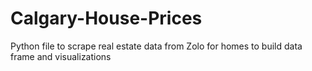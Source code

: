 # Calgary-House-Prices
Python file to scrape real estate data from Zolo for homes to build data frame and visualizations
